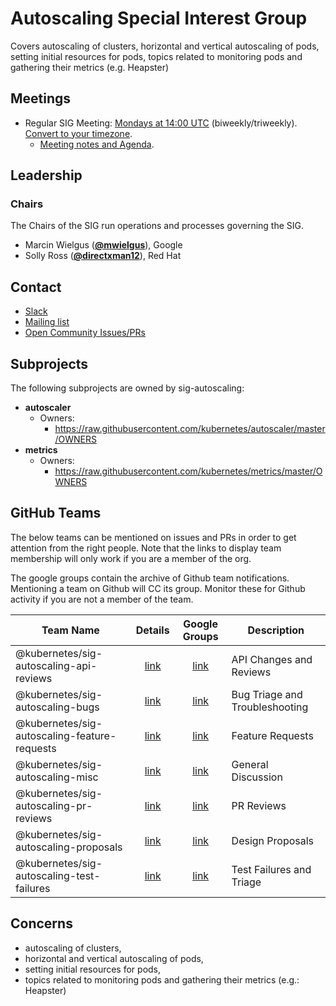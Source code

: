 <!---
This is an autogenerated file!

Please do not edit this file directly, but instead make changes to the
sigs.yaml file in the project root.

To understand how this file is generated, see https://git.k8s.io/community/generator/README.md
--->
# Autoscaling Special Interest Group

Covers autoscaling of clusters, horizontal and vertical autoscaling of pods, setting initial resources for pods, topics related to monitoring pods and gathering their metrics (e.g. Heapster)

## Meetings
* Regular SIG Meeting: [Mondays at 14:00 UTC](https://zoom.us/my/k8s.sig.autoscaling) (biweekly/triweekly). [Convert to your timezone](http://www.thetimezoneconverter.com/?t=14:00&tz=UTC).
  * [Meeting notes and Agenda](https://docs.google.com/document/d/1RvhQAEIrVLHbyNnuaT99-6u9ZUMp7BfkPupT2LAZK7w/edit).

## Leadership

### Chairs
The Chairs of the SIG run operations and processes governing the SIG.

* Marcin Wielgus (**[@mwielgus](https://github.com/mwielgus)**), Google
* Solly Ross (**[@directxman12](https://github.com/directxman12)**), Red Hat

## Contact
* [Slack](https://kubernetes.slack.com/messages/sig-autoscaling)
* [Mailing list](https://groups.google.com/forum/#!forum/kubernetes-sig-autoscaling)
* [Open Community Issues/PRs](https://github.com/kubernetes/community/labels/sig%2Fautoscaling)

## Subprojects

The following subprojects are owned by sig-autoscaling:
- **autoscaler**
  - Owners:
    - https://raw.githubusercontent.com/kubernetes/autoscaler/master/OWNERS
- **metrics**
  - Owners:
    - https://raw.githubusercontent.com/kubernetes/metrics/master/OWNERS

## GitHub Teams

The below teams can be mentioned on issues and PRs in order to get attention from the right people.
Note that the links to display team membership will only work if you are a member of the org.

The google groups contain the archive of Github team notifications.
Mentioning a team on Github will CC its group.
Monitor these for Github activity if you are not a member of the team.

| Team Name | Details | Google Groups | Description |
| --------- |:-------:|:-------------:|  ----------- |
| @kubernetes/sig-autoscaling-api-reviews | [link](https://github.com/orgs/kubernetes/teams/sig-autoscaling-api-reviews) | [link](https://groups.google.com/forum/#!forum/kubernetes-sig-autoscaling-api-reviews) | API Changes and Reviews |
| @kubernetes/sig-autoscaling-bugs | [link](https://github.com/orgs/kubernetes/teams/sig-autoscaling-bugs) | [link](https://groups.google.com/forum/#!forum/kubernetes-sig-autoscaling-bugs) | Bug Triage and Troubleshooting |
| @kubernetes/sig-autoscaling-feature-requests | [link](https://github.com/orgs/kubernetes/teams/sig-autoscaling-feature-requests) | [link](https://groups.google.com/forum/#!forum/kubernetes-sig-autoscaling-feature-requests) | Feature Requests |
| @kubernetes/sig-autoscaling-misc | [link](https://github.com/orgs/kubernetes/teams/sig-autoscaling-misc) | [link](https://groups.google.com/forum/#!forum/kubernetes-sig-autoscaling-misc) | General Discussion |
| @kubernetes/sig-autoscaling-pr-reviews | [link](https://github.com/orgs/kubernetes/teams/sig-autoscaling-pr-reviews) | [link](https://groups.google.com/forum/#!forum/kubernetes-sig-autoscaling-pr-reviews) | PR Reviews |
| @kubernetes/sig-autoscaling-proposals | [link](https://github.com/orgs/kubernetes/teams/sig-autoscaling-proposals) | [link](https://groups.google.com/forum/#!forum/kubernetes-sig-autoscaling-proposals) | Design Proposals |
| @kubernetes/sig-autoscaling-test-failures | [link](https://github.com/orgs/kubernetes/teams/sig-autoscaling-test-failures) | [link](https://groups.google.com/forum/#!forum/kubernetes-sig-autoscaling-test-failures) | Test Failures and Triage |

<!-- BEGIN CUSTOM CONTENT -->
## Concerns
* autoscaling of clusters,
* horizontal and vertical autoscaling of pods,
* setting initial resources for pods,
* topics related to monitoring pods and gathering their metrics (e.g.: Heapster)
<!-- END CUSTOM CONTENT -->
